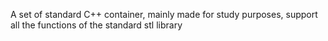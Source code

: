 A set of standard C++ container, mainly made for study purposes, support all the functions of the standard stl library
